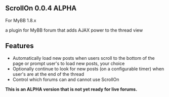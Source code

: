 ## ScrollOn 0.0.4 ALPHA
For MyBB 1.8.x

a plugin for MyBB forum that adds AJAX power to the thread view

## Features

* Automatically load new posts when users scroll to the bottom of the page or prompt user's to load new posts, your choice
* Optionally continue to look for new posts (on a configurable timer) when user's are at the end of the thread
* Control which forums can and cannot use ScrollOn

**This is an ALPHA version that is not yet ready for live forums.**
